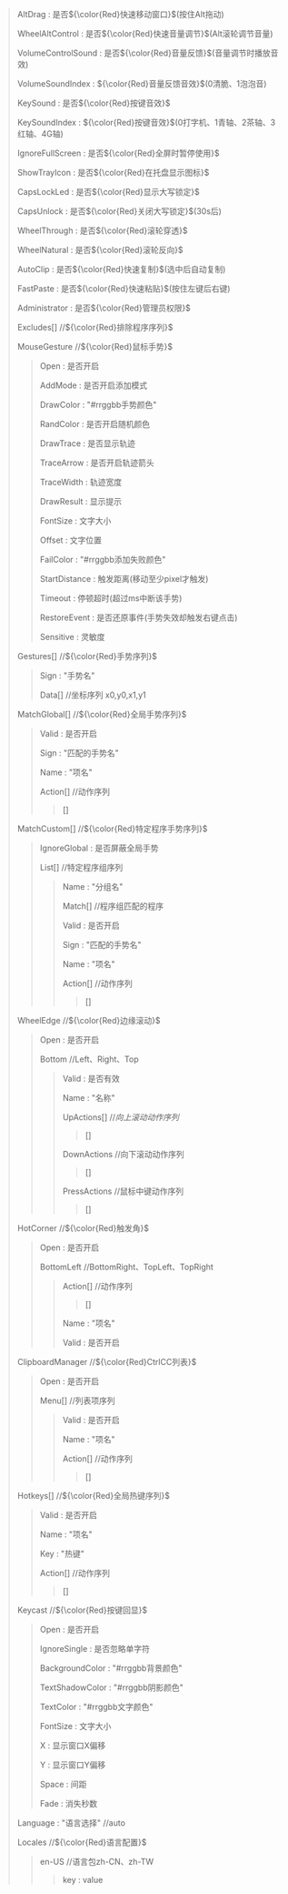 > AltDrag : 是否${\color{Red}快速移动窗口}$(按住Alt拖动)
>
> WheelAltControl : 是否${\color{Red}快速音量调节}$(Alt滚轮调节音量)
>
> VolumeControlSound : 是否${\color{Red}音量反馈}$(音量调节时播放音效)
>
> VolumeSoundIndex : ${\color{Red}音量反馈音效}$(0清脆、1泡泡音)
>
> KeySound : 是否${\color{Red}按键音效}$
>
> KeySoundIndex : ${\color{Red}按键音效}$(0打字机、1青轴、2茶轴、3红轴、4G轴)
>
> IgnoreFullScreen : 是否${\color{Red}全屏时暂停使用}$
>
> ShowTrayIcon : 是否${\color{Red}在托盘显示图标}$
>
> 
>
> CapsLockLed : 是否${\color{Red}显示大写锁定}$
>
> CapsUnlock : 是否${\color{Red}关闭大写锁定}$(30s后)
>
> WheelThrough : 是否${\color{Red}滚轮穿透}$
>
> WheelNatural : 是否${\color{Red}滚轮反向}$
>
> AutoClip : 是否${\color{Red}快速复制}$(选中后自动复制)
>
> FastPaste : 是否${\color{Red}快速粘贴}$(按住左键后右键)
>
> Administrator : 是否${\color{Red}管理员权限}$
>
> 
>
> Excludes[]	//${\color{Red}排除程序序列}$
>
> 
>
> MouseGesture		//${\color{Red}鼠标手势}$
>
> > Open : 是否开启
> >
> > AddMode : 是否开启添加模式
> >
> > DrawColor : "#rrggbb手势颜色"
> >
> > RandColor : 是否开启随机颜色
> >
> > DrawTrace : 是否显示轨迹
> >
> > TraceArrow : 是否开启轨迹箭头
> >
> > TraceWidth : 轨迹宽度
> >
> > DrawResult : 显示提示
> >
> > FontSize : 文字大小
> >
> > Offset : 文字位置
> >
> > FailColor : "#rrggbb添加失败颜色"
> >
> > StartDistance : 触发距离(移动至少pixel才触发)
> >
> > Timeout : 停顿超时(超过ms中断该手势)
> >
> > RestoreEvent : 是否还原事件(手势失效却触发右键点击)
> >
> > Sensitive : 灵敏度
>
> 
>
> Gestures[]	//${\color{Red}手势序列}$
>
> > Sign : "手势名"
> >
> > Data[]	//坐标序列 x0,y0,x1,y1
>
> 
>
> MatchGlobal[]		//${\color{Red}全局手势序列}$
>
> > Valid : 是否开启
> >
> > Sign : "匹配的手势名"
> >
> > Name : "项名"
> >
> > Action[]	//动作序列
> >
> > > []
> >
>
> 
>
> MatchCustom[]		//${\color{Red}特定程序手势序列}$
>
> > IgnoreGlobal : 是否屏蔽全局手势
> >
> > List[]	//特定程序组序列
> >
> > > Name : "分组名"
> > >
> > > Match[]	//程序组匹配的程序
> > >
> > > Valid : 是否开启
> > >
> > > Sign : "匹配的手势名"
> > >
> > > Name : "项名"
> > >
> > > Action[]	//动作序列
> > >
> > > > []
> > >
>
> 
>
> WheelEdge		//${\color{Red}边缘滚动}$
>
> > Open : 是否开启
> >
> > Bottom	//Left、Right、Top
> >
> > > Valid : 是否有效
> > >
> > > Name : "名称"
> > >
> > > UpActions[]	//$向上滚动动作序列$
> > >
> > > > []
> > >
> > > DownActions	//向下滚动动作序列
> > >
> > > > []
> > >
> > > PressActions	//鼠标中键动作序列
> > >
> > > > []
>
> 
>
> HotCorner		//${\color{Red}触发角}$
>
> > Open : 是否开启
> >
> > BottomLeft		//BottomRight、TopLeft、TopRight
> >
> > > Action[]	//动作序列
> > >
> > > > []
> > >
> > > Name : "项名"
> > >
> > > Valid : 是否开启
>
> 
>
> ClipboardManager  //${\color{Red}CtrlCC列表}$
>
> > Open : 是否开启
> >
> > Menu[]	//列表项序列
> >
> > > Valid : 是否开启
> > >
> > > Name : "项名"
> > >
> > > Action[]	//动作序列
> > >
> > > > []
> > >
>
> 
>
> Hotkeys[]	//${\color{Red}全局热键序列}$
>
> > Valid : 是否开启
> >
> > Name : "项名"
> >
> > Key : "热键"
> >
> > Action[]	//动作序列
> >
> > > []
>
> 
>
> Keycast		//${\color{Red}按键回显}$
>
> > Open : 是否开启
> >
> > IgnoreSingle : 是否忽略单字符
> >
> > BackgroundColor : "#rrggbb背景颜色"
> >
> > TextShadowColor : "#rrggbb阴影颜色"
> >
> > TextColor : "#rrggbb文字颜色"
> >
> > FontSize : 文字大小
> >
> > X : 显示窗口X偏移
> >
> > Y : 显示窗口Y偏移
> >
> > Space : 间距
> >
> > Fade : 消失秒数
>
> 
>
> Language : "语言选择"		//auto
>
> Locales 	//${\color{Red}语言配置}$
>
> > en-US		//语言包zh-CN、zh-TW
> >
> > > key : value
>

